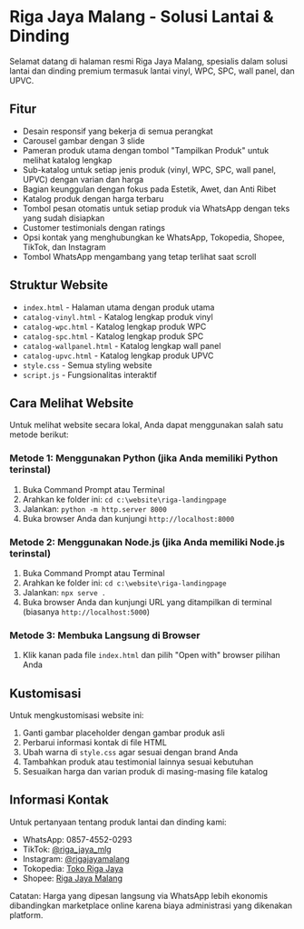# Riga Jaya Malang - Solusi Lantai & Dinding

Selamat datang di halaman resmi Riga Jaya Malang, spesialis dalam solusi lantai dan dinding premium termasuk lantai vinyl, WPC, SPC, wall panel, dan UPVC.

## Fitur

- Desain responsif yang bekerja di semua perangkat
- Carousel gambar dengan 3 slide
- Pameran produk utama dengan tombol "Tampilkan Produk" untuk melihat katalog lengkap
- Sub-katalog untuk setiap jenis produk (vinyl, WPC, SPC, wall panel, UPVC) dengan varian dan harga
- Bagian keunggulan dengan fokus pada Estetik, Awet, dan Anti Ribet
- Katalog produk dengan harga terbaru
- Tombol pesan otomatis untuk setiap produk via WhatsApp dengan teks yang sudah disiapkan
- Customer testimonials dengan ratings
- Opsi kontak yang menghubungkan ke WhatsApp, Tokopedia, Shopee, TikTok, dan Instagram
- Tombol WhatsApp mengambang yang tetap terlihat saat scroll

## Struktur Website

- `index.html` - Halaman utama dengan produk utama
- `catalog-vinyl.html` - Katalog lengkap produk vinyl
- `catalog-wpc.html` - Katalog lengkap produk WPC
- `catalog-spc.html` - Katalog lengkap produk SPC
- `catalog-wallpanel.html` - Katalog lengkap wall panel
- `catalog-upvc.html` - Katalog lengkap produk UPVC
- `style.css` - Semua styling website
- `script.js` - Fungsionalitas interaktif

## Cara Melihat Website

Untuk melihat website secara lokal, Anda dapat menggunakan salah satu metode berikut:

### Metode 1: Menggunakan Python (jika Anda memiliki Python terinstal)
1. Buka Command Prompt atau Terminal
2. Arahkan ke folder ini: `cd c:\website\riga-landingpage`
3. Jalankan: `python -m http.server 8000`
4. Buka browser Anda dan kunjungi `http://localhost:8000`

### Metode 2: Menggunakan Node.js (jika Anda memiliki Node.js terinstal)
1. Buka Command Prompt atau Terminal
2. Arahkan ke folder ini: `cd c:\website\riga-landingpage`
3. Jalankan: `npx serve .`
4. Buka browser Anda dan kunjungi URL yang ditampilkan di terminal (biasanya `http://localhost:5000`)

### Metode 3: Membuka Langsung di Browser
1. Klik kanan pada file `index.html` dan pilih "Open with" browser pilihan Anda

## Kustomisasi

Untuk mengkustomisasi website ini:
1. Ganti gambar placeholder dengan gambar produk asli
2. Perbarui informasi kontak di file HTML
3. Ubah warna di `style.css` agar sesuai dengan brand Anda
4. Tambahkan produk atau testimonial lainnya sesuai kebutuhan
5. Sesuaikan harga dan varian produk di masing-masing file katalog

## Informasi Kontak

Untuk pertanyaan tentang produk lantai dan dinding kami:
- WhatsApp: 0857-4552-0293
- TikTok: [@riga_jaya_mlg](https://www.tiktok.com/@riga_jaya_mlg)
- Instagram: [@rigajayamalang](https://www.instagram.com/rigajayamalang/)
- Tokopedia: [Toko Riga Jaya](https://www.tokopedia.com/riga-jaya)
- Shopee: [Riga Jaya Malang](https://shopee.co.id/rigajayamalang)

Catatan: Harga yang dipesan langsung via WhatsApp lebih ekonomis dibandingkan marketplace online karena biaya administrasi yang dikenakan platform.